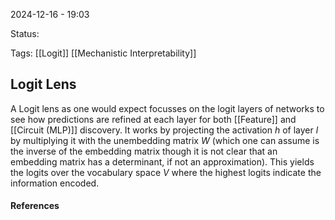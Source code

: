 2024-12-16 - 19:03

Status: 

Tags: [[Logit]] [[Mechanistic Interpretability]]

## **Logit Lens**
A Logit lens as one would expect focusses on the logit layers of networks to see how predictions are refined at each layer for both [[Feature]] and [[Circuit (MLP)]] discovery.
It works by projecting the activation *h* of layer *l* by multiplying it with the unembedding matrix *W* (which one can assume is the inverse of the embedding matrix though it is not clear that an embedding matrix has a determinant, if not an approximation). This yields the logits over the vocabulary space *V* where the highest logits indicate the information encoded. 

#### **References**
